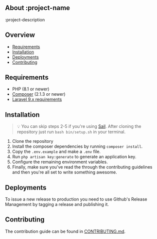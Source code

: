 ## About :project-name

:project-description

## Overview

- [Requirements](#requirements)
- [Installation](#installation)
- [Deployments](#deployments)
- [Contributing](#contributing)

## Requirements

- PHP (8.1 or newer)
- [Composer](https://getcomposer.org/) (2.1.3 or newer)
- [Laravel 9.x requirements](https://laravel.com/docs/9.x/installation#server-requirements)

## Installation

> 💡 You can skip steps 2-5 if you're using [Sail](https://laravel.com/docs/9.x/sail). After cloning the repository just run `bash bin/setup.sh` in your terminal.

1. Clone the repository
2. Install the composer dependencies by running `composer install`.
3. Copy the `.env.example` and make a `.env` file.
4. Run `php artisan key:generate` to generate an application key.
5. Configure the remaining environment variables.
6. Finally, make sure you've read the through the contributing guidelines and then you're all set to write something awesome.

## Deployments

To issue a new release to production you need to use Github's Release Management by tagging a release and publishing it.

## Contributing

The contribution guide can be found in [CONTRIBUTING.md](CONTRIBUTING.md).
